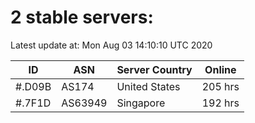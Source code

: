 # 2 stable servers:

Latest update at: Mon Aug 03 14:10:10 UTC 2020

| ID | ASN | Server Country | Online |
| -- | --- | -------------- | ------ |
| #.D09B | AS174 | United States | 205 hrs |
| #.7F1D | AS63949 | Singapore | 192 hrs |

